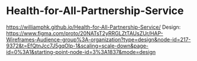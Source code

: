 # Health-for-All-Partnership-Service

https://williamphk.github.io/Health-for-All-Partnership-Service/
Design: https://www.figma.com/proto/20NATsT2yRRGLZtTAUsZUr/HAP-Wireframes-Audience-group%3A-organization?type=design&node-id=217-9372&t=EfQtnJcc7J5gqOlp-1&scaling=scale-down&page-id=0%3A1&starting-point-node-id=3%3A1837&mode=design
